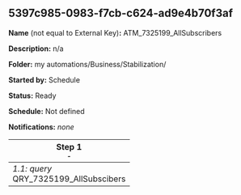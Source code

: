 ## 5397c985-0983-f7cb-c624-ad9e4b70f3af

**Name** (not equal to External Key)**:** ATM_7325199_AllSubscribers

**Description:** n/a

**Folder:** my automations/Business/Stabilization/

**Started by:** Schedule

**Status:** Ready

**Schedule:** Not defined

**Notifications:** _none_


| Step 1<br>_<small>-</small>_ |
| --- |
| _1.1: query_<br>QRY_7325199_AllSubscibers |

